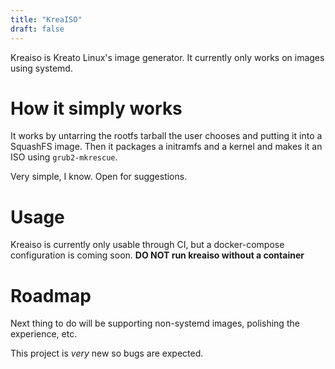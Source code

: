 ```yaml
---
title: "KreaISO"
draft: false
---
```


Kreaiso is Kreato Linux's image generator. It currently only works on images using systemd. 

# How it simply works
It works by untarring the rootfs tarball the user chooses and putting it into a SquashFS image. Then it packages a initramfs and a kernel and makes it an ISO using `grub2-mkrescue`.

Very simple, I know. Open for suggestions.

# Usage
Kreaiso is currently only usable through CI, but a docker-compose configuration is coming soon.
**DO NOT run kreaiso without a container**

# Roadmap
Next thing to do will be supporting non-systemd images, polishing the experience, etc.

This project is *very* new so bugs are expected.
